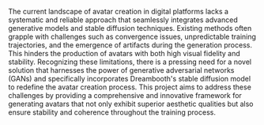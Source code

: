 The current landscape of avatar creation in digital platforms lacks a systematic and reliable approach
that seamlessly integrates advanced generative models and stable diffusion techniques. Existing
methods often grapple with challenges such as convergence issues, unpredictable training
trajectories, and the emergence of artifacts during the generation process. This hinders the production
of avatars with both high visual fidelity and stability. Recognizing these limitations, there is a pressing
need for a novel solution that harnesses the power of generative adversarial networks (GANs) and
specifically incorporates Dreambooth's stable diffusion model to redefine the avatar creation process.
This project aims to address these challenges by providing a comprehensive and innovative
framework for generating avatars that not only exhibit superior aesthetic qualities but also ensure
stability and coherence throughout the training process.
